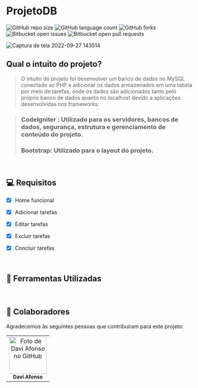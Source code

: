 # ProjetoDB
![GitHub repo size](https://img.shields.io/github/repo-size/Daviafonso88/ProjetoDB)
![GitHub language count](https://img.shields.io/github/languages/count/Daviafonso88/ProjetoDB)
![GitHub forks](https://img.shields.io/github/forks/Daviafonso88/ProjetoDB)
![Bitbucket open issues](https://img.shields.io/bitbucket/issues/Daviafonso88/ProjetoDB)
![Bitbucket open pull requests](https://img.shields.io/bitbucket/pr-raw/Daviafonso88/ProjetoDB)

![Captura de tela 2022-09-27 143514](https://user-images.githubusercontent.com/89953265/192596876-845f5970-1b7c-40a8-bd39-1c35398614db.png)

## Qual o intuito do projeto?

> O intuito do projeto foi desenvolver um banco de dados no MySQL conectado ao PHP e adicionar os dados armazenados em uma tabela por meio de tarefas, onde os dados são adicionados tanto pelo próprio banco de dados quanto no localhost devido a aplicações desenvolvidas nos frameworks:

> ### CodeIgniter : Utilizado para os servidores, bancos de dados, segurança, estrutura e gerenciamento de conteúdo do projeto.
> ### Bootstrap: Utilizado para o layout do projeto.
<br>

## 💻 Requisitos 



- [x] Home funcional
- [x] Adicionar tarefas
- [x] Editar tarefas
- [x] Excluir tarefas
- [x] Concluir tarefas


<br>

## 🔧 Ferramentas Utilizadas 





<br>


## 🤝 Colaboradores

Agradecemos às seguintes pessoas que contribuíram para este projeto:

<table>
  <tr>
    <td align="center">
      <a href="#">
         <img src="https://avatars.githubusercontent.com/u/89953265?v=4" width="100px;" alt="Foto de Davi Afonso no GitHub"/><br>
        <sub>
          <b>Davi Afonso</b>
        </sub>
      </a>
    </td>
</table>

